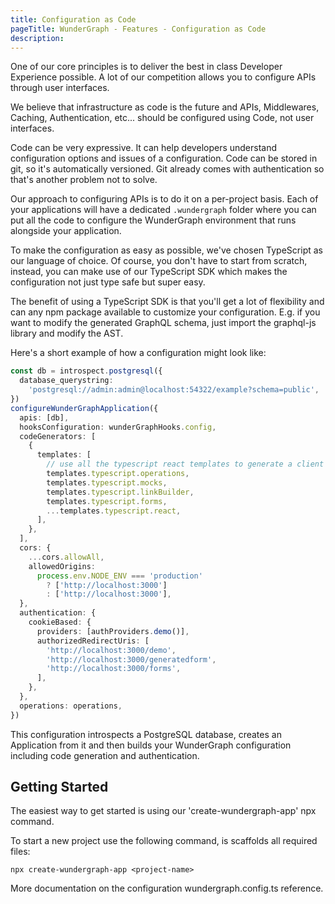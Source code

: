 ```yaml
---
title: Configuration as Code
pageTitle: WunderGraph - Features - Configuration as Code
description:
---
```


One of our core principles is to deliver the best in class Developer Experience possible.
A lot of our competition allows you to configure APIs through user interfaces.

We believe that infrastructure as code is the future and APIs, Middlewares, Caching, Authentication, etc... should be configured using Code, not user interfaces.

Code can be very expressive.
It can help developers understand configuration options and issues of a configuration.
Code can be stored in git, so it's automatically versioned.
Git already comes with authentication so that's another problem not to solve.

Our approach to configuring APIs is to do it on a per-project basis.
Each of your applications will have a dedicated `.wundergraph` folder where you can put all the code to configure the WunderGraph environment that runs alongside your application.

To make the configuration as easy as possible, we've chosen TypeScript as our language of choice.
Of course, you don't have to start from scratch,
instead, you can make use of our TypeScript SDK which makes the configuration not just type safe but super easy.

The benefit of using a TypeScript SDK is that you'll get a lot of flexibility and can any npm package available to customize your configuration.
E.g. if you want to modify the generated GraphQL schema, just import the graphql-js library and modify the AST.

Here's a short example of how a configuration might look like:

```typescript
const db = introspect.postgresql({
  database_querystring:
    'postgresql://admin:admin@localhost:54322/example?schema=public',
})
configureWunderGraphApplication({
  apis: [db],
  hooksConfiguration: wunderGraphHooks.config,
  codeGenerators: [
    {
      templates: [
        // use all the typescript react templates to generate a client
        templates.typescript.operations,
        templates.typescript.mocks,
        templates.typescript.linkBuilder,
        templates.typescript.forms,
        ...templates.typescript.react,
      ],
    },
  ],
  cors: {
    ...cors.allowAll,
    allowedOrigins:
      process.env.NODE_ENV === 'production'
        ? ['http://localhost:3000']
        : ['http://localhost:3000'],
  },
  authentication: {
    cookieBased: {
      providers: [authProviders.demo()],
      authorizedRedirectUris: [
        'http://localhost:3000/demo',
        'http://localhost:3000/generatedform',
        'http://localhost:3000/forms',
      ],
    },
  },
  operations: operations,
})
```

This configuration introspects a PostgreSQL database,
creates an Application from it and then builds your WunderGraph configuration including code generation and authentication.

## Getting Started

The easiest way to get started is using our 'create-wundergraph-app' npx command.

To start a new project use the following command,
is scaffolds all required files:

```
npx create-wundergraph-app <project-name>
```

More documentation on the configuration wundergraph.config.ts reference.
